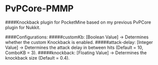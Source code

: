 # PvPCore-PMMP

####Knockback plugin for PocketMine based on my previous PvPCore plugin for Nukkit.

####Configurations: 
#####customKb: [Boolean Value] -> Determines whether the custom Knockback is enabled.
#####attack-delay: [Integer Value] -> Determines the attack delay in between hits (Default = 10, ComboKB = 3).
#####knockback: [Floating Value] -> Determines the knockback size (Default = 0.4). 